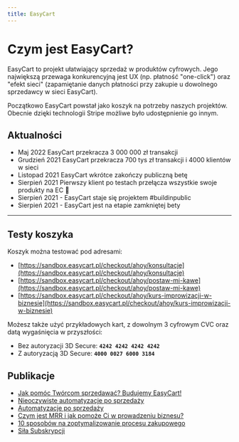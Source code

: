 ```yaml
---
title: EasyCart
---
```


# Czym jest EasyCart?
EasyCart to projekt ułatwiający sprzedaż w produktów cyfrowych. Jego największą przewaga konkurencyjną jest UX (np. płatność "one-click") oraz "efekt sieci" (zapamiętanie danych płatności przy zakupie u dowolnego sprzedawcy w sieci EasyCart).

Początkowo EasyCart powstał jako koszyk na potrzeby naszych projektów. Obecnie dzięki technologii Stripe możliwe było udostępnienie go innym.

## Aktualności 
- Maj 2022 EasyCart przekracza 3 000 000 zł transakcji
- Grudzień 2021 EasyCart przekracza 700 tys zł transakcji i 4000 klientów w sieci
- Listopad 2021 EasyCart wkrótce zakończy publiczną betę
- Sierpień 2021 Pierwszy klient po testach przełącza wszystkie swoje produkty na EC 🎉
- Sierpień 2021 - EasyCart staje się projektem #buildinpublic
- Sierpień 2021 - EasyCart jest na etapie zamkniętej bety

---

## Testy koszyka
Koszyk można testować pod adresami: 
- [https://sandbox.easycart.pl/checkout/ahoy/konsultacje](https://sandbox.easycart.pl/checkout/ahoy/konsultacje)
- [https://sandbox.easycart.pl/checkout/ahoy/postaw-mi-kawe](https://sandbox.easycart.pl/checkout/ahoy/postaw-mi-kawe)
- [https://sandbox.easycart.pl/checkout/ahoy/kurs-improwizacji-w-biznesie](https://sandbox.easycart.pl/checkout/ahoy/kurs-improwizacji-w-biznesie)

Możesz także użyć przykładowych kart, z dowolnym 3 cyfrowym CVC oraz datą wygaśnięcia w przyszłości:
- Bez autoryzacji 3D Secure: **`4242 4242 4242 4242`**
- Z autoryzacją 3D Secure: **`4000 0027 6000 3184`**

## Publikacje
- [Jak pomóc Twórcom sprzedawać? Budujemy EasyCart!](https://www.linkedin.com/pulse/jak-pom%25C3%25B3c-tw%25C3%25B3rcom-sprzedawa%25C4%2587-budujemy-easycart-easycartpl/?trackingId=u964yQIP9WE8WCzc61XGeg%3D%3D)
- [Nieoczywiste automatyzacje po sprzedaży](https://www.easycart.pl/blog/nie-oczywiste-automatyzacje-po-sprzedazy)
- [Automatyzacje po sprzedaży](https://www.easycart.pl/blog/automatyzacje-po-sprzedazy)
- [Czym jest MRR i jak pomoże Ci w prowadzeniu biznesu?](https://www.easycart.pl/blog/czym-jest-mrr-i-jak-pomoze-ci-w-prowadzeniu-biznesu)
- [10 sposobów na zoptymalizowanie procesu zakupowego](https://www.easycart.pl/blog/10-sposobow-na-zoptymalizowanie-procesu-zakupowego)
- [Siła Subskrypcji](https://www.easycart.pl/blog/sila-subskrypcji)